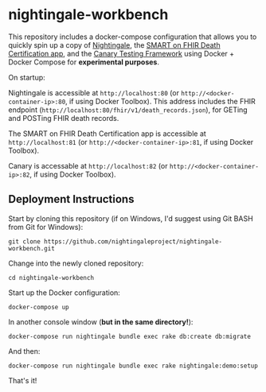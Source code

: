 # nightingale-workbench

This repository includes a docker-compose configuration that allows you to quickly spin up a copy of [Nightingale](https://github.com/nightingaleproject/nightingale), the [SMART on FHIR Death Certification app](https://github.com/nightingaleproject/fhir-death-refactor), and the [Canary Testing Framework](https://github.com/nightingaleproject/canary) using Docker + Docker Compose for **experimental purposes**.

On startup:

Nightingale is accessible at `http://localhost:80` (or `http://<docker-container-ip>:80`, if using Docker Toolbox). This address includes the FHIR endpoint (`http://localhost:80/fhir/v1/death_records.json`), for GETing and POSTing FHIR death records.

The SMART on FHIR Death Certification app is accessible at `http://localhost:81` (or `http://<docker-container-ip>:81`, if using Docker Toolbox).

Canary is accessable at `http://localhost:82` (or `http://<docker-container-ip>:82`, if using Docker Toolbox).

## Deployment Instructions

Start by cloning this repository (if on Windows, I'd suggest using Git BASH from Git for Windows):

```
git clone https://github.com/nightingaleproject/nightingale-workbench.git
```

Change into the newly cloned repository:

```
cd nightingale-workbench
```

Start up the Docker configuration:

```
docker-compose up
```

In another console window (**but in the same directory!**):

```
docker-compose run nightingale bundle exec rake db:create db:migrate
```

And then:

```
docker-compose run nightingale bundle exec rake nightingale:demo:setup
```

That's it!
